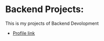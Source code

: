 # Backend Projects: 

This is my projects of Backend Devolopment
- [Profile link](https://github.com/octaveweb)
